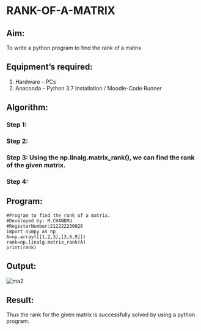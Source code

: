 # RANK-OF-A-MATRIX
## Aim:
To write a python program to find the rank of a matrix
## Equipment’s required:
1. 	Hardware – PCs
2. 	Anaconda – Python 3.7 Installation / Moodle-Code Runner
## Algorithm:
### Step 1: 
### Step 2: 
### Step 3: Using the np.linalg.matrix_rank(), we can find the rank of the given matrix.
### Step 4: 
## Program:
```
#Program to find the rank of a matrix.
#Developed by: M.CHANDRU
#RegisterNumber:212222230026
import numpy as np
A=np.array([[1,2,3],[3,6,9]])
rank=np.linalg.matrix_rank(A)
print(rank)
```
## Output:
![ma2](https://user-images.githubusercontent.com/119393023/226088612-f1c346ad-2c18-41af-bfed-a1da04b87b51.png)

## Result:
Thus the rank for the given matrix is successfully solved by  using a python program.

